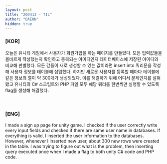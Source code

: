 ```yaml
---
layout: post
title: "200413 - TIL"
author: "DAEUN"
hidden: true
---
```


### [KOR]
오늘은 유니티 게임에서 사용자가 회원가입을 하는 페이지를 만들었다. 모든 입력값들을 올바르게 작성했는지 확인하고 중복되는 아이디인지 데이터베이스에 저장된 아이디와 비교해 판별했다. 모든 값들이 새로 생성할 수 있는 값이라면 insert into 쿼리문을 작성해 사용자 정보를 테이블에 삽입했다. 하지만 새로운 사용자를 등록할 때마다 테이블에 같은 정보의 열이 약 300개가 생성되었다. 이를 해결하기 위해 어디서 문제인지를 살펴봤고 유니티의 C# 스크립트와 PHP 파일 모두 해당 쿼리를 한번씩만 실행할 수 있도록 flag를 생성해 해결했다.
<br><br><br>
### [ENG]
I made a sign up page for unity game. I checked if the user correctly write every input fields and checked if there are same user name in databases. If everything is valid, I inserted the user information to the databases. However, whenever I inserted new user, about 300 new rows were created in the table. I was trying to figure out what is the problem, then inserting query executed once when I made a flag to both unity C# code and PHP code.
